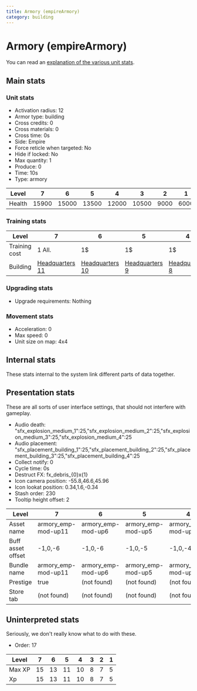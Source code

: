 ```yaml
---
title: Armory (empireArmory)
category: building
---
```


# Armory (empireArmory)

You can read an [explanation  of the various unit stats](unitexplained.md).

## Main stats

### Unit stats

  * Activation radius: 12
  * Armor type: building
  * Cross credits: 0
  * Cross materials: 0
  * Cross time: 0s
  * Side: Empire
  * Force reticle when targeted: No
  * Hide if locked: No
  * Max quantity: 1
  * Produce: 0
  * Time: 10s
  * Type: armory

|Level |7    |6    |5    |4    |3    |2   |1   |
|------|-----|-----|-----|-----|-----|----|----|
|Health|15900|15000|13500|12000|10500|9000|6000|


### Training stats

|Level        |7                               |6                               |5                              |4                              |3                              |1-2                            |
|-------------|--------------------------------|--------------------------------|-------------------------------|-------------------------------|-------------------------------|-------------------------------|
|Training cost|1 All.                          |1$                              |1$                             |1$                             |1$                             |1$                             |
|Building     |[Headquarters 11](empireHQ.html)|[Headquarters 10](empireHQ.html)|[Headquarters 9](empireHQ.html)|[Headquarters 8](empireHQ.html)|[Headquarters 7](empireHQ.html)|[Headquarters 6](empireHQ.html)|


### Upgrading stats

  * Upgrade requirements: Nothing

### Movement stats

  * Acceleration: 0
  * Max speed: 0
  * Unit size on map: 4x4

## Internal stats

These stats internal to the system link different parts of data together.


## Presentation stats

These are all sorts of user interface settings, that should not interfere with gameplay.

  * Audio death: "sfx_explosion_medium_1":25,"sfx_explosion_medium_2":25,"sfx_explosion_medium_3":25,"sfx_explosion_medium_4":25
  * Audio placement: "sfx_placement_building_1":25,"sfx_placement_building_2":25,"sfx_placement_building_3":25,"sfx_placement_building_4":25
  * Collect notify: 0
  * Cycle time: 0s
  * Destruct FX: fx_debris_{0}x{1}
  * Icon camera position: -55.8,46.6,45.96
  * Icon lookat position: 0.34,1.6,-0.34
  * Stash order: 230
  * Tooltip height offset: 2

|Level            |7                  |6                 |5                 |4                 |3                 |2                 |1                 |
|-----------------|-------------------|------------------|------------------|------------------|------------------|------------------|------------------|
|Asset name       |armory_emp-mod-up11|armory_emp-mod-up6|armory_emp-mod-up5|armory_emp-mod-up4|armory_emp-mod-up3|armory_emp-mod-up2|armory_emp-mod-up1|
|Buff asset offset|-1,0,-6            |-1,0,-6           |-1,0,-5           |-1,0,-4           |-1,0,-3           |-1,0,-2           |-1,0,-1           |
|Bundle name      |armory_emp-mod-up11|armory_emp-mod-up6|armory_emp-mod-up5|armory_emp-mod-up4|armory_emp-mod-up3|armory_emp-mod-up2|armory_emp-mod-up1|
|Prestige         |true               |(not found)       |(not found)       |(not found)       |(not found)       |(not found)       |(not found)       |
|Store tab        |(not found)        |(not found)       |(not found)       |(not found)       |(not found)       |(not found)       |army              |


## Uninterpreted stats

Seriously, we don't really know what to do with these.

  * Order: 17

|Level |7 |6 |5 |4 |3|2|1|
|------|--|--|--|--|-|-|-|
|Max XP|15|13|11|10|8|7|5|
|Xp    |15|13|11|10|8|7|5|


